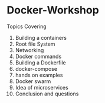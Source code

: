 # Docker-Workshop

Topics Covering 
1. Building a containers
2. Root file System
3. Networking 
4. Docker commands
5. Building a Dockerfile
6. docker-compose 
7. hands on examples
8. Docker swarm
9. Idea of microservices
10. Conclusion and questions
